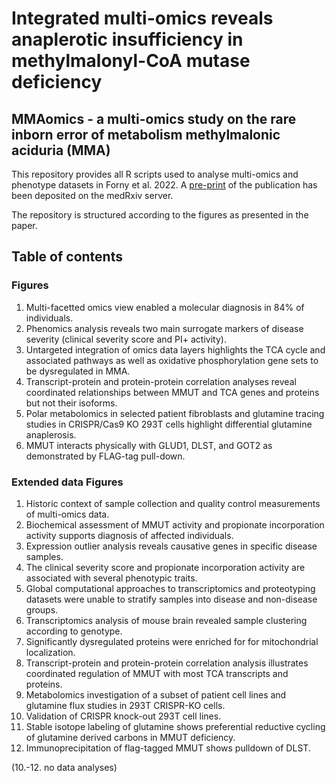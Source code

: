 # Integrated multi-omics reveals anaplerotic insufficiency in methylmalonyl-CoA mutase deficiency

## MMAomics - a multi-omics study on the rare inborn error of metabolism methylmalonic aciduria (MMA)

This repository provides all R scripts used to analyse multi-omics and phenotype datasets in Forny et al. 2022. A [pre-print](
https://www.medrxiv.org/content/10.1101/2022.01.27.22269972) of the publication has been deposited on the medRxiv server.


The repository is structured according to the figures as presented in the paper.

## Table of contents
### Figures
1. Multi-facetted omics view enabled a molecular diagnosis in 84% of individuals.
2. Phenomics analysis reveals two main surrogate markers of disease severity (clinical severity score and PI+ activity).
3. Untargeted integration of omics data layers highlights the TCA cycle and associated pathways as well as oxidative phosphorylation gene sets to be dysregulated in MMA.
4. Transcript-protein and protein-protein correlation analyses reveal coordinated relationships between MMUT and TCA genes and proteins but not their isoforms.
5. Polar metabolomics in selected patient fibroblasts and glutamine tracing studies in CRISPR/Cas9 KO 293T cells highlight differential glutamine anaplerosis.
6. MMUT interacts physically with GLUD1, DLST, and GOT2 as demonstrated by FLAG-tag pull-down.

### Extended data Figures
1. Historic context of sample collection and quality control measurements of multi-omics data.
2. Biochemical assessment of MMUT activity and propionate incorporation activity supports diagnosis of affected individuals.
3. Expression outlier analysis reveals causative genes in specific disease samples.
4. The clinical severity score and propionate incorporation activity are associated with several phenotypic traits.
5. Global computational approaches to transcriptomics and proteotyping datasets were unable to stratify samples into disease and non-disease groups.
6. Transcriptomics analysis of mouse brain revealed sample clustering according to genotype.
7. Significantly dysregulated proteins were enriched for for mitochondrial localization.
8. Transcript-protein and protein-protein correlation analysis illustrates coordinated regulation of MMUT with most TCA transcripts and proteins.
9. Metabolomics investigation of a subset of patient cell lines and glutamine flux studies in 293T CRISPR-KO cells.
10. Validation of CRISPR knock-out 293T cell lines.
11. Stable isotope labeling of glutamine shows preferential reductive cycling of glutamine derived carbons in MMUT deficiency.
12. Immunoprecipitation of flag-tagged MMUT shows pulldown of DLST.

(10.-12. no data analyses)
